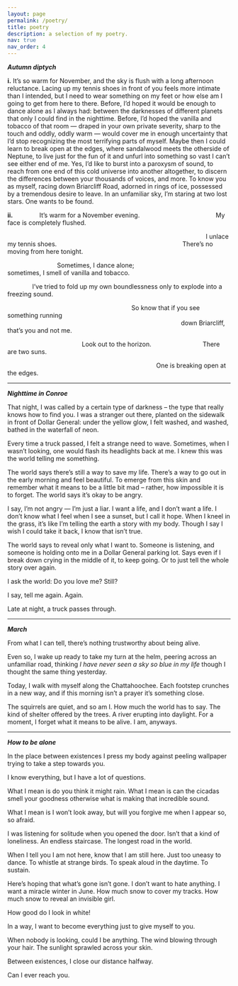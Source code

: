 ```yaml
---
layout: page
permalink: /poetry/
title: poetry
description: a selection of my poetry.
nav: true
nav_order: 4
---
```


***Autumn diptych***

**i.**
It’s so warm for November, and the sky is flush with a long afternoon reluctance. Lacing up my tennis shoes in front of you feels more intimate than I intended, but I need to wear something on my feet or how else am I going to get from here to there. Before, I’d hoped it would be enough to dance alone as I always had: between the darknesses of different planets that only I could find in the nighttime. Before, I’d hoped the vanilla and tobacco of that room — draped in your own private severity, sharp to the touch and oddly, oddly warm — would cover me in enough uncertainty that I’d stop recognizing the most terrifying parts of myself. Maybe then I could learn to break open at the edges, where sandalwood meets the otherside of Neptune, to live just for the fun of it  and unfurl into something so vast I can’t see either end of me. Yes, I’d like to burst into a paroxysm of sound, to reach from one end of this cold universe into another altogether, to discern the differences between your thousands of voices, and more. To know you as myself, racing down Briarcliff Road, adorned in rings of ice, possessed by a tremendous desire to leave. In an unfamiliar sky, I’m staring at two lost stars.  One wants to be found.

**ii.**
&emsp;&emsp;&emsp;&emsp;It’s warm for a November evening.
&emsp;&emsp;&emsp;&emsp;&emsp;&emsp;&emsp;&emsp;&emsp;&emsp;&emsp;&emsp;My face is completely flushed.

&emsp;&emsp;&emsp;&emsp;&emsp;&emsp;&emsp;&emsp;&emsp;&emsp;&emsp;&emsp;&emsp;&emsp;&emsp;&emsp;&emsp;&emsp;&emsp;&emsp;&emsp;&emsp;&emsp;&emsp;&emsp;&emsp;&emsp;&emsp;&emsp;&emsp;&emsp;&emsp;I unlace my tennis shoes.
&emsp;&emsp;&emsp;&emsp;&emsp;&emsp;&emsp;&emsp;&emsp;&emsp;&emsp;&emsp;&emsp;&emsp;&emsp;&emsp;&emsp;&emsp;&emsp;&emsp;There’s no moving from here tonight.

&emsp;&emsp;&emsp;&emsp;&emsp;&emsp;&emsp;&emsp;Sometimes, I dance alone;
&emsp;&emsp;&emsp;&emsp;&emsp;&emsp;&emsp;&emsp;&emsp;&emsp;&emsp;&emsp;sometimes, I smell of vanilla and tobacco.

&emsp;&emsp;&emsp;&emsp;I’ve tried to fold up my own boundlessness
only to explode into a freezing sound.

&emsp;&emsp;&emsp;&emsp;&emsp;&emsp;&emsp;&emsp;&emsp;&emsp;&emsp;&emsp;&emsp;&emsp;&emsp;&emsp;&emsp;&emsp;&emsp;&emsp;So know that if you see something running
&emsp;&emsp;&emsp;&emsp;&emsp;&emsp;&emsp;&emsp;&emsp;&emsp;&emsp;&emsp;&emsp;&emsp;&emsp;&emsp;&emsp;&emsp;&emsp;&emsp;&emsp;&emsp;&emsp;&emsp;&emsp;&emsp;&emsp;&emsp;down Briarcliff, that’s you and not me.

  

&emsp;&emsp;&emsp;&emsp;&emsp;&emsp;&emsp;&emsp;&emsp;&emsp;&emsp;&emsp;Look out to the horizon.
&emsp;&emsp;&emsp;&emsp;&emsp;&emsp;&emsp;&emsp;There are two suns.

&emsp;&emsp;&emsp;&emsp;&emsp;&emsp;&emsp;&emsp;&emsp;&emsp;&emsp;&emsp;&emsp;&emsp;&emsp;&emsp;&emsp;&emsp;&emsp;&emsp;&emsp;&emsp;&emsp;&emsp;One is breaking open at the edges.
***
***Nighttime in Conroe***

That night, I was called by a certain type of darkness – the type that really knows how to find you. I was a stranger out there, planted on the sidewalk in front of Dollar General: under the yellow glow, I felt washed, and washed, bathed in the waterfall of neon.

Every time a truck passed, I felt a strange need to wave. Sometimes, when I wasn’t looking, one would flash its headlights back at me. I knew this was the world telling me something.

The world says there’s still a way to save my life. There’s a way to go out in the early morning and feel beautiful. To emerge from this skin and remember what it means to be a little bit mad – rather, how impossible it is to forget. The world says it’s okay to be angry.

I say, I’m not angry — I’m just a liar. I want a life, and I don’t want a life. I don’t know what I feel when I see a sunset, but I call it hope. When I kneel in the grass, it’s like I’m telling the earth a story with my body. Though I say I wish I could take it back, I know that isn’t true.

The world says to reveal only what I want to. Someone is listening, and someone is holding onto me in a Dollar General parking lot. Says even if I break down crying in the middle of it, to keep going. Or to just tell the whole story over again.

I ask the world: Do you love me? Still?

I say, tell me again. Again.

Late at night, a truck passes through.
***
***March***

From what I can tell,
there’s nothing trustworthy
about being alive.

Even so, I wake up
ready to take my turn
at the helm, peering
across an unfamiliar road,
thinking _I have never seen_
_a sky so blue in my life_
though I thought the same thing
yesterday.

Today,
I walk with myself
along the Chattahoochee.
Each footstep crunches
in a new way, and if
this morning isn’t a prayer
it’s something close.

The squirrels are quiet,
and so am I. How much the world
has to say. The kind of shelter
offered by the trees. A river
erupting into daylight.
For a moment, I forget
what it means to be alive.
I am, anyways.
***
***How to be alone***

In the place between existences
I press my body against peeling wallpaper
trying to take a step towards you.

I know everything, but I have a lot of questions.

What I mean is do you think it might rain.
What I mean is can the cicadas smell your goodness
otherwise what is making that incredible sound.

What I mean is I won’t look away,
but will you forgive me when I appear
so, so afraid.

I was listening for solitude when you
opened the door. Isn’t that a kind of
loneliness. An endless staircase.
The longest road in the world.

When I tell you I am not here,
know that I am still here. Just
too uneasy to dance. To whistle
at strange birds. To speak aloud
in the daytime. To sustain.

Here’s hoping that what’s gone
isn’t gone. I don’t want to hate
anything. I want a miracle winter
in June. How much snow to
cover my tracks. How much snow
to reveal an invisible girl.

How good do I look in white!

In a way, I want to become everything
just to give myself to you.

When nobody is looking, could I be anything.
The wind blowing through your hair.
The sunlight sprawled across your skin.

Between existences, I close our distance halfway.

Can I ever reach you.

